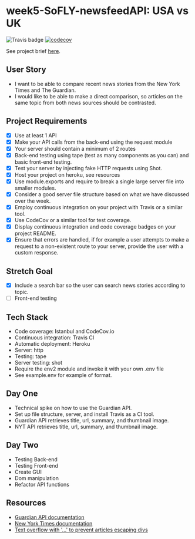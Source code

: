 # week5-SoFLY-newsfeedAPI: USA vs UK

![Travis badge](https://travis-ci.org/FAC10/week5-SoFLY-newsfeedAPI.svg?branch=master)
[![codecov](https://codecov.io/gh/FAC10/week5-SoFLY-newsfeedAPI/branch/master/graph/badge.svg)](https://codecov.io/gh/FAC10/week5-SoFLY-newsfeedAPI)

See project brief [here](https://github.com/foundersandcoders/master-reference/blob/master/coursebook/week-5/project.md).

## User Story

- I want to be able to compare recent news stories from the New York Times and The Guardian.
- I would like to be able to make a direct comparison, so articles on the same topic from both news sources should be contrasted.

## Project Requirements
- [x] Use at least 1 API
- [x] Make your API calls from the back-end using the request module
- [x] Your server should contain a minimum of 2 routes
- [x] Back-end testing using tape (test as many components as you can) and basic front-end testing.
- [x] Test your server by injecting fake HTTP requests using Shot.
- [x] Host your project on heroku, see resources
- [x] Use module.exports and require to break a single large server file into smaller modules.
- [x] Consider a good server file structure based on what we have discussed over the week.
- [x] Employ continuous integration on your project with Travis or a similar tool.
- [x] Use CodeCov or a similar tool for test coverage.
- [x] Display continuous integration and code coverage badges on your project README.
- [x] Ensure that errors are handled, if for example a user attempts to make a request to a non-existent route to your server, provide the user with a custom response.

## Stretch Goal

- [x] Include a search bar so the user can search news stories according to topic.
- [ ] Front-end testing

## Tech Stack

- Code coverage: Istanbul and CodeCov.io
- Continuous integration: Travis CI
- Automatic deployment: Heroku
- Server: http
- Testing: tape
- Server testing: shot
- Require the env2 module and invoke it with your own .env file
- See example.env for example of format.

## Day One

- Technical spike on how to use the Guardian API.
- Set up file structure, server, and install Travis as a CI tool.
- Guardian API retrieves title, url, summary, and thumbnail image.
- NYT API retrieves title, url, summary, and thumbnail image.

## Day Two

- Testing Back-end
- Testing Front-end
- Create GUI
- Dom manipulation
- Refactor API functions

## Resources

- [Guardian API documentation](http://open-platform.theguardian.com/documentation/)
- [New York Times documentation](https://developer.nytimes.com/)
- [Text overflow with '...' to prevent articles escaping divs](https://developer.mozilla.org/en/docs/Web/CSS/text-overflow)
